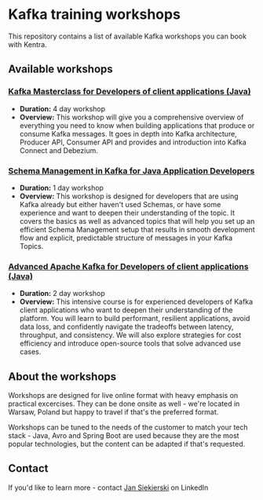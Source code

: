 # Kafka training workshops
This repository contains a list of available Kafka workshops you can book with Kentra.

## Available workshops

### [Kafka Masterclass for Developers of client applications (Java)](workshops/kafka-masterclass-for-client-developers.md)
-   **Duration:** 4 day workshop
-   **Overview:** This workshop will give you a comprehensive overview of everything you need to know when building applications that produce or consume Kafka messages. It goes in depth into Kafka architecture, Producer API, Consumer API and provides and introduction into Kafka Connect and Debezium.

### [Schema Management in Kafka for Java Application Developers](workshops/schema-management.md)
-   **Duration:** 1 day workshop
-   **Overview:** This workshop is designed for developers that are using Kafka already but either haven't used Schemas, or have some experience and want to deepen their understanding of the topic. It covers the basics as well as advanced topics that will help you set up an efficient Schema Management setup that results in smooth development flow and explicit, predictable structure of messages in your Kafka Topics.

### [Advanced Apache Kafka for Developers of client applications (Java)](workshops/advanced-kafka-for-client-developers.md)
-   **Duration:** 2 day workshop
-   **Overview:** This intensive course is for experienced developers of Kafka client applications who want to deepen their understanding of the platform. You will learn to build performant, resilient applications, avoid data loss, and confidently navigate the tradeoffs between latency, throughput, and consistency. We will also explore strategies for cost efficiency and introduce open-source tools that solve advanced use cases.

## About the workshops

Workshops are designed for live online format with heavy emphasis on practical excercises. They can be done onsite as well - we're located in Warsaw, Poland but happy to travel if that's the preferred format.

Workshops can be tuned to the needs of the customer to match your tech stack - Java, Avro and Spring Boot are used because they are the most popular technologies, but the content can be adapted if that's requested.

## Contact

If you'd like to learn more - contact [Jan Siekierski](https://www.linkedin.com/in/jan-siekierski/) on LinkedIn